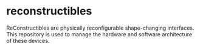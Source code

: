 # reconstructibles
ReConstructibles are physically reconfigurable shape-changing interfaces. This repository is used to manage the hardware and software architecture of these devices.

